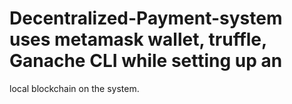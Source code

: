 # Decentralized-Payment-system uses metamask wallet, truffle, Ganache CLI while setting up an
local blockchain on the system.
